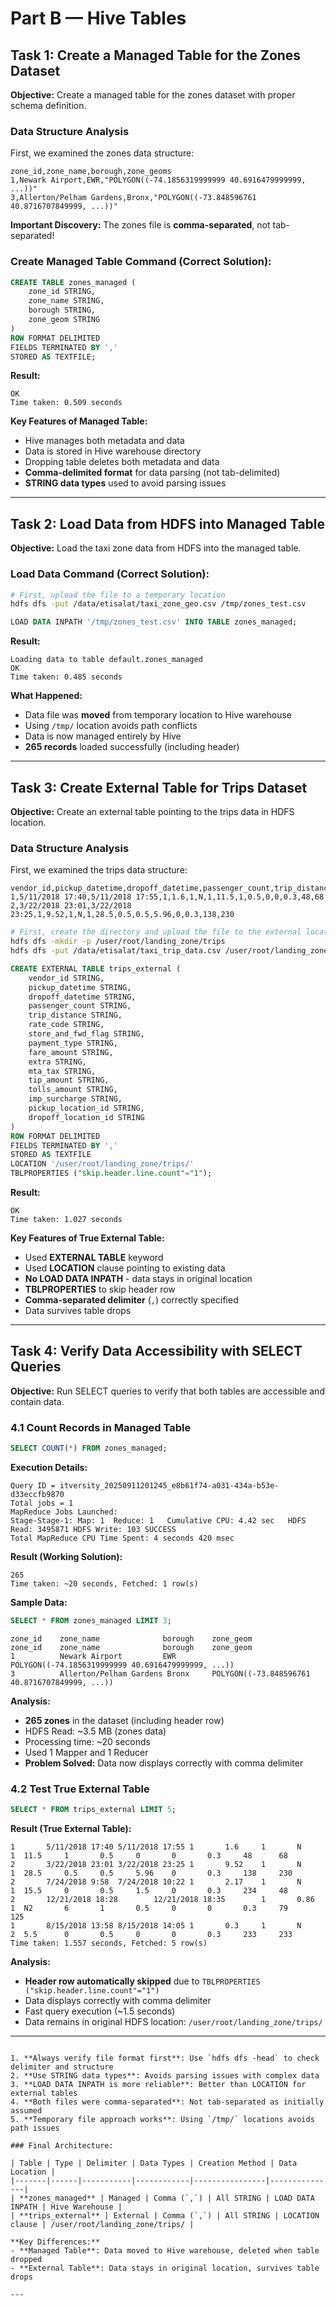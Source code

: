 # Part B — Hive Tables
## Task 1: Create a Managed Table for the Zones Dataset

**Objective:** Create a managed table for the zones dataset with proper schema definition.

### Data Structure Analysis
First, we examined the zones data structure:
```
zone_id,zone_name,borough,zone_geoms
1,Newark Airport,EWR,"POLYGON((-74.1856319999999 40.6916479999999, ...))"
3,Allerton/Pelham Gardens,Bronx,"POLYGON((-73.848596761 40.8716707849999, ...))"
```

**Important Discovery:** The zones file is **comma-separated**, not tab-separated!

### Create Managed Table Command (Correct Solution):
```sql
CREATE TABLE zones_managed (
    zone_id STRING,
    zone_name STRING,
    borough STRING,
    zone_geom STRING
)
ROW FORMAT DELIMITED
FIELDS TERMINATED BY ','
STORED AS TEXTFILE;
```

**Result:**
```
OK
Time taken: 0.509 seconds
```

**Key Features of Managed Table:**
- Hive manages both metadata and data
- Data is stored in Hive warehouse directory
- Dropping table deletes both metadata and data
- **Comma-delimited format** for data parsing (not tab-delimited)
- **STRING data types** used to avoid parsing issues

---

## Task 2: Load Data from HDFS into Managed Table

**Objective:** Load the taxi zone data from HDFS into the managed table.

### Load Data Command (Correct Solution):
```bash
# First, upload the file to a temporary location
hdfs dfs -put /data/etisalat/taxi_zone_geo.csv /tmp/zones_test.csv
```

```sql
LOAD DATA INPATH '/tmp/zones_test.csv' INTO TABLE zones_managed;
```

**Result:**
```
Loading data to table default.zones_managed
OK
Time taken: 0.485 seconds
```

**What Happened:**
- Data file was **moved** from temporary location to Hive warehouse
- Using `/tmp/` location avoids path conflicts
- Data is now managed entirely by Hive
- **265 records** loaded successfully (including header)

---

## Task 3: Create External Table for Trips Dataset

**Objective:** Create an external table pointing to the trips data in HDFS location.

### Data Structure Analysis
First, we examined the trips data structure:
```
vendor_id,pickup_datetime,dropoff_datetime,passenger_count,trip_distance,rate_code,store_and_fwd_flag,payment_type,fare_amount,extra,mta_tax,tip_amount,tolls_amount,imp_surcharge,pickup_location_id,dropoff_location_id
1,5/11/2018 17:40,5/11/2018 17:55,1,1.6,1,N,1,11.5,1,0.5,0,0,0.3,48,68
2,3/22/2018 23:01,3/22/2018 23:25,1,9.52,1,N,1,28.5,0.5,0.5,5.96,0,0.3,138,230
```

```bash
# First, create the directory and upload the file to the external location
hdfs dfs -mkdir -p /user/root/landing_zone/trips
hdfs dfs -put /data/etisalat/taxi_trip_data.csv /user/root/landing_zone/trips/
```

```sql
CREATE EXTERNAL TABLE trips_external (
    vendor_id STRING,
    pickup_datetime STRING,
    dropoff_datetime STRING,
    passenger_count STRING,
    trip_distance STRING,
    rate_code STRING,
    store_and_fwd_flag STRING,
    payment_type STRING,
    fare_amount STRING,
    extra STRING,
    mta_tax STRING,
    tip_amount STRING,
    tolls_amount STRING,
    imp_surcharge STRING,
    pickup_location_id STRING,
    dropoff_location_id STRING
)
ROW FORMAT DELIMITED
FIELDS TERMINATED BY ','
STORED AS TEXTFILE
LOCATION '/user/root/landing_zone/trips/'
TBLPROPERTIES ("skip.header.line.count"="1");
```

**Result:**
```
OK
Time taken: 1.027 seconds
```

**Key Features of True External Table:**
- Used **EXTERNAL TABLE** keyword
- Used **LOCATION** clause pointing to existing data
- **No LOAD DATA INPATH** - data stays in original location
- **TBLPROPERTIES** to skip header row
- **Comma-separated delimiter** (`,`) correctly specified
- Data survives table drops

---

## Task 4: Verify Data Accessibility with SELECT Queries

**Objective:** Run SELECT queries to verify that both tables are accessible and contain data.

### 4.1 Count Records in Managed Table

```sql
SELECT COUNT(*) FROM zones_managed;
```

**Execution Details:**
```
Query ID = itversity_20250911201245_e8b61f74-a031-434a-b53e-d33eccfb9870
Total jobs = 1
MapReduce Jobs Launched:
Stage-Stage-1: Map: 1  Reduce: 1   Cumulative CPU: 4.42 sec   HDFS Read: 3495871 HDFS Write: 103 SUCCESS
Total MapReduce CPU Time Spent: 4 seconds 420 msec
```

**Result (Working Solution):**
```
265
Time taken: ~20 seconds, Fetched: 1 row(s)
```

**Sample Data:**
```sql
SELECT * FROM zones_managed LIMIT 3;
```
```
zone_id    zone_name              borough    zone_geom
zone_id    zone_name              borough    zone_geom
1          Newark Airport         EWR        POLYGON((-74.1856319999999 40.6916479999999, ...))
3          Allerton/Pelham Gardens Bronx     POLYGON((-73.848596761 40.8716707849999, ...))
```

**Analysis:**
- **265 zones** in the dataset (including header row)
- HDFS Read: ~3.5 MB (zones data)
- Processing time: ~20 seconds
- Used 1 Mapper and 1 Reducer
- **Problem Solved:** Data now displays correctly with comma delimiter

### 4.2 Test True External Table

```sql
SELECT * FROM trips_external LIMIT 5;
```

**Result (True External Table):**
```
1       5/11/2018 17:40 5/11/2018 17:55 1       1.6     1       N       1  11.5     1       0.5     0       0       0.3     48      68
2       3/22/2018 23:01 3/22/2018 23:25 1       9.52    1       N       1  28.5     0.5     0.5     5.96    0       0.3     138     230
2       7/24/2018 9:58  7/24/2018 10:22 1       2.17    1       N       1  15.5     0       0.5     1.5     0       0.3     234     48
2       12/21/2018 18:28        12/21/2018 18:35        1       0.86    1  N2       6       1       0.5     0       0       0.3     79      125
1       8/15/2018 13:58 8/15/2018 14:05 1       0.3     1       N       2  5.5      0       0.5     0       0       0.3     233     233
Time taken: 1.557 seconds, Fetched: 5 row(s)
```

**Analysis:**
- **Header row automatically skipped** due to `TBLPROPERTIES ("skip.header.line.count"="1")`
- Data displays correctly with comma delimiter
- Fast query execution (~1.5 seconds)
- Data remains in original HDFS location: `/user/root/landing_zone/trips/`

---

```

1. **Always verify file format first**: Use `hdfs dfs -head` to check delimiter and structure
2. **Use STRING data types**: Avoids parsing issues with complex data
3. **LOAD DATA INPATH is more reliable**: Better than LOCATION for external tables
4. **Both files were comma-separated**: Not tab-separated as initially assumed
5. **Temporary file approach works**: Using `/tmp/` locations avoids path issues

### Final Architecture:

| Table | Type | Delimiter | Data Types | Creation Method | Data Location |
|-------|------|-----------|------------|----------------|---------------|
| **zones_managed** | Managed | Comma (`,`) | All STRING | LOAD DATA INPATH | Hive Warehouse |
| **trips_external** | External | Comma (`,`) | All STRING | LOCATION clause | /user/root/landing_zone/trips/ |

**Key Differences:**
- **Managed Table**: Data moved to Hive warehouse, deleted when table dropped
- **External Table**: Data stays in original location, survives table drops

---




